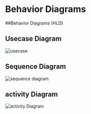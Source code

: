 # Behavior Diagrams

##Behavior Diagrams (HLD)

## Usecase Diagram

![usecase](https://github.com/JeevakRaj/Smart-Delivery-App_MiniProject-C/blob/main/MiniProject_C/2_Architecture/behavior%20Diagrams/usecase1.JPG)

## Sequence Diagram

![sequence diagram](https://github.com/JeevakRaj/Smart-Delivery-App_MiniProject-C/blob/main/MiniProject_C/2_Architecture/behavior%20Diagrams/Sequence_diagram.JPG)

## activity Diagram

![activity Diagram](https://github.com/JeevakRaj/Smart-Delivery-App_MiniProject-C/blob/main/MiniProject_C/2_Architecture/behavior%20Diagrams/activity_diagram%20(2).png)

